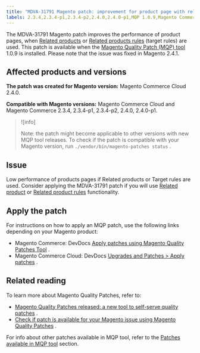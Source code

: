 ```yaml
---
title: "MDVA-31791 Magento patch: improvement for product page with related products and target rules"
labels: 2.3.4,2.3.4-p1,2.3.4-p2,2.4.0,2.4.0-p1,MQP 1.0.9,Magento Commerce,Magento Commerce Cloud,Magento Quality Patches,performance,product page,support tools
---
```


The MDVA-31791 Magento patch improves the performance of product pages, when [Related products](https://docs.magento.com/user-guide/catalog/settings-advanced-related-products.html) or [Related products rules](https://docs.magento.com/user-guide/marketing/product-related-rules.html) (target rules) are used. This patch is available when the [Magento Quality Patch (MQP) tool](https://support.magento.com/hc/en-us/articles/360047139492) 1.0.9 is installed. Please note that the issue was fixed in Magento 2.4.1.

## Affected products and versions

 **The patch was created for Magento version:** Magento Commerce Cloud 2.4.0.

 **Compatible with Magento versions:** Magento Commerce Cloud and Magento Commerce 2.3.4, 2.3.4-p1, 2.3.4-p2, 2.4.0, 2.4.0-p1.

>![info]
>
>Note: the patch might become applicable to other versions with new MQP tool releases. To check if the patch is compatible with your Magento version, run `./vendor/bin/magento-patches status` .

## Issue

Low performance of products pages if Related products or Target rules are used. Consider applying the MDVA-31791 patch if you will use [Related product](https://docs.magento.com/user-guide/catalog/settings-advanced-related-products.html) or [Related product rules](https://docs.magento.com/user-guide/marketing/product-related-rules.html) functionality.

## Apply the patch

For instructions on how to apply an MQP patch, use the following links depending on your Magento product:

* Magento Commerce: DevDocs [Apply patches using Magento Quality Patches Tool](https://devdocs.magento.com/guides/v2.4/comp-mgr/patching/mqp.html) .
* Magento Commerce Cloud: DevDocs [Upgrades and Patches > Apply patches](https://devdocs.magento.com/cloud/project/project-patch.html) .

## Related reading

To learn more about Magento Quality Patches, refer to:

* [Magento Quality Patches released: a new tool to self-serve quality patches](https://support.magento.com/hc/en-us/articles/360047139492) .
* [Check if patch is available for your Magento issue using Magento Quality Patches](https://support.magento.com/hc/en-us/articles/360047125252) .

For info about other patches available in MQP tool, refer to the [Patches available in MQP tool](https://support.magento.com/hc/en-us/sections/360010506631-Patches-available-in-MQP-tool-) section.